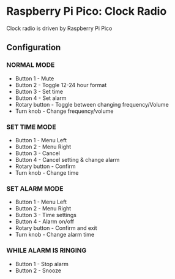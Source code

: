 # Raspberry Pi Pico: Clock Radio
Clock radio is driven by Raspberry Pi Pico
## Configuration
### NORMAL MODE

- Button 1 - Mute
- Button 2 - Toggle 12-24 hour format
- Button 3 - Set time
- Button 4 - Set alarm
- Rotary button - Toggle between changing frequency/Volume 
- Turn knob - Change frequency/volume

### SET TIME MODE

- Button 1 - Menu Left
- Button 2 - Menu Right 
- Button 3 - Cancel
- Button 4 - Cancel setting & change alarm
- Rotary button - Confirm
- Turn knob - Change time

### SET ALARM MODE

- Button 1 - Menu Left
- Button 2 - Menu Right 
- Button 3 - Time settings
- Button 4 - Alarm on/off
- Rotary button - Confirm and exit
- Turn knob - Change alarm time

### WHILE ALARM IS RINGING

- Button 1 - Stop alarm
- Button 2 - Snooze

